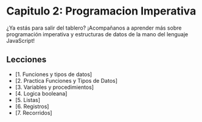# Capitulo 2: Programacion Imperativa

¿Ya estás para salir del tablero? ¡Acompañanos a aprender más sobre programación imperativa y estructuras de datos de la mano del lenguaje JavaScript!

## Lecciones

* [1. Funciones y tipos de datos]
* [2. Practica Funciones y Tipos de Datos]
* [3. Variables y procedimientos]
* [4. Logica booleana]
* [5. Listas]
* [6. Registros]
* [7. Recorridos]